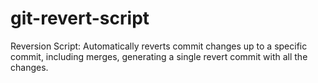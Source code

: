 # git-revert-script
Reversion Script: Automatically reverts commit changes up to a specific commit, including merges, generating a single revert commit with all the changes.
